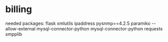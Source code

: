 # billing

needed packages:
  flask
  xmlutils
  ipaddress
  pysnmp==4.2.5
  paramiko
  --allow-external mysql-connector-python mysql-connector-python
  requests
  smpplib
